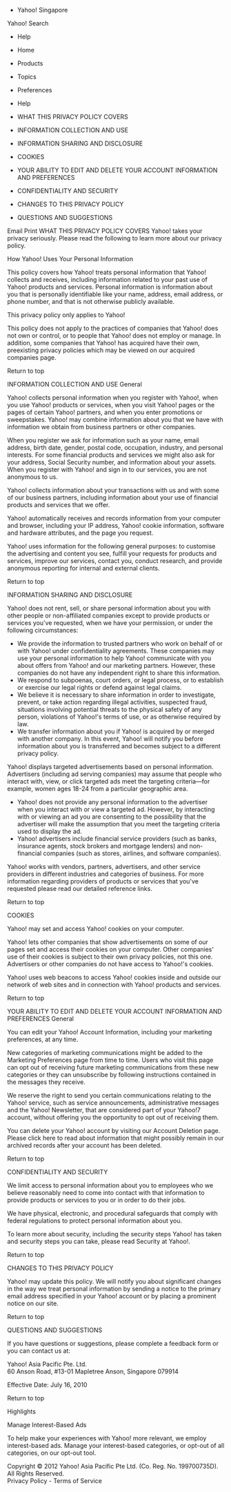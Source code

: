 *   Yahoo! Singapore

Yahoo! Search

*   Help

*   Home
*   Products
*   Topics
*   Preferences
*   Help

*   WHAT THIS PRIVACY POLICY COVERS
*   INFORMATION COLLECTION AND USE
*   INFORMATION SHARING AND DISCLOSURE
*   COOKIES
*   YOUR ABILITY TO EDIT AND DELETE YOUR ACCOUNT INFORMATION AND PREFERENCES
*   CONFIDENTIALITY AND SECURITY
*   CHANGES TO THIS PRIVACY POLICY
*   QUESTIONS AND SUGGESTIONS

Email Print WHAT THIS PRIVACY POLICY COVERS Yahoo! takes your privacy seriously. Please read the following to learn more about our privacy policy.

How Yahoo! Uses Your Personal Information

This policy covers how Yahoo! treats personal information that Yahoo! collects and receives, including information related to your past use of Yahoo! products and services. Personal information is information about you that is personally identifiable like your name, address, email address, or phone number, and that is not otherwise publicly available.

This privacy policy only applies to Yahoo!

This policy does not apply to the practices of companies that Yahoo! does not own or control, or to people that Yahoo! does not employ or manage. In addition, some companies that Yahoo! has acquired have their own, preexisting privacy policies which may be viewed on our acquired companies page.

Return to top

INFORMATION COLLECTION AND USE General  

Yahoo! collects personal information when you register with Yahoo!, when you use Yahoo! products or services, when you visit Yahoo! pages or the pages of certain Yahoo! partners, and when you enter promotions or sweepstakes. Yahoo! may combine information about you that we have with information we obtain from business partners or other companies.

When you register we ask for information such as your name, email address, birth date, gender, postal code, occupation, industry, and personal interests. For some financial products and services we might also ask for your address, Social Security number, and information about your assets. When you register with Yahoo! and sign in to our services, you are not anonymous to us.

Yahoo! collects information about your transactions with us and with some of our business partners, including information about your use of financial products and services that we offer.

Yahoo! automatically receives and records information from your computer and browser, including your IP address, Yahoo! cookie information, software and hardware attributes, and the page you request.

Yahoo! uses information for the following general purposes: to customise the advertising and content you see, fulfill your requests for products and services, improve our services, contact you, conduct research, and provide anonymous reporting for internal and external clients.

Return to top

INFORMATION SHARING AND DISCLOSURE

Yahoo! does not rent, sell, or share personal information about you with other people or non-affiliated companies except to provide products or services you've requested, when we have your permission, or under the following circumstances:

*   We provide the information to trusted partners who work on behalf of or with Yahoo! under confidentiality agreements. These companies may use your personal information to help Yahoo! communicate with you about offers from Yahoo! and our marketing partners. However, these companies do not have any independent right to share this information.
*   We respond to subpoenas, court orders, or legal process, or to establish or exercise our legal rights or defend against legal claims.
*   We believe it is necessary to share information in order to investigate, prevent, or take action regarding illegal activities, suspected fraud, situations involving potential threats to the physical safety of any person, violations of Yahoo!'s terms of use, or as otherwise required by law.
*   We transfer information about you if Yahoo! is acquired by or merged with another company. In this event, Yahoo! will notify you before information about you is transferred and becomes subject to a different privacy policy.

Yahoo! displays targeted advertisements based on personal information. Advertisers (including ad serving companies) may assume that people who interact with, view, or click targeted ads meet the targeting criteria—for example, women ages 18-24 from a particular geographic area.

*   Yahoo! does not provide any personal information to the advertiser when you interact with or view a targeted ad. However, by interacting with or viewing an ad you are consenting to the possibility that the advertiser will make the assumption that you meet the targeting criteria used to display the ad.
*   Yahoo! advertisers include financial service providers (such as banks, insurance agents, stock brokers and mortgage lenders) and non-financial companies (such as stores, airlines, and software companies).

Yahoo! works with vendors, partners, advertisers, and other service providers in different industries and categories of business. For more information regarding providers of products or services that you've requested please read our detailed reference links.

Return to top

COOKIES

Yahoo! may set and access Yahoo! cookies on your computer.

Yahoo! lets other companies that show advertisements on some of our pages set and access their cookies on your computer. Other companies' use of their cookies is subject to their own privacy policies, not this one. Advertisers or other companies do not have access to Yahoo!'s cookies.

Yahoo! uses web beacons to access Yahoo! cookies inside and outside our network of web sites and in connection with Yahoo! products and services.

  

Return to top

YOUR ABILITY TO EDIT AND DELETE YOUR ACCOUNT INFORMATION AND PREFERENCES General

You can edit your Yahoo! Account Information, including your marketing preferences, at any time.

New categories of marketing communications might be added to the Marketing Preferences page from time to time. Users who visit this page can opt out of receiving future marketing communications from these new categories or they can unsubscribe by following instructions contained in the messages they receive.

We reserve the right to send you certain communications relating to the Yahoo! service, such as service announcements, administrative messages and the Yahoo! Newsletter, that are considered part of your Yahoo!7 account, without offering you the opportunity to opt out of receiving them.

You can delete your Yahoo! account by visiting our Account Deletion page. Please click here to read about information that might possibly remain in our archived records after your account has been deleted.

Return to top

CONFIDENTIALITY AND SECURITY

We limit access to personal information about you to employees who we believe reasonably need to come into contact with that information to provide products or services to you or in order to do their jobs.

We have physical, electronic, and procedural safeguards that comply with federal regulations to protect personal information about you.

To learn more about security, including the security steps Yahoo! has taken and security steps you can take, please read Security at Yahoo!.

Return to top

CHANGES TO THIS PRIVACY POLICY

Yahoo! may update this policy. We will notify you about significant changes in the way we treat personal information by sending a notice to the primary email address specified in your Yahoo! account or by placing a prominent notice on our site.

Return to top

QUESTIONS AND SUGGESTIONS

If you have questions or suggestions, please complete a feedback form or you can contact us at:

Yahoo! Asia Pacific Pte. Ltd.  
60 Anson Road, #13-01 Mapletree Anson, Singapore 079914

Effective Date: July 16, 2010

Return to top

Highlights

Manage Interest-Based Ads  

To help make your experiences with Yahoo! more relevant, we employ interest-based ads. Manage your interest-based categories, or opt-out of all categories, on our opt-out tool.

Copyright © 2012 Yahoo! Asia Pacific Pte Ltd. (Co. Reg. No. 199700735D). All Rights Reserved.  
Privacy Policy - Terms of Service